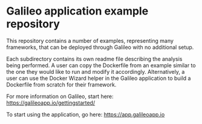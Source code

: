 # Galileo application example repository

This repository contains a number of examples, representing many frameworks,
that can be deployed through Galileo with no additional setup. 

Each subdirectory contains its own readme file describing the analysis being 
performed. A user can copy the Dockerfile from an example similar to the one 
they would like to run and modify it accordingly. Alternatively, a user can 
use the Docker Wizard helper in the Galileo application to build a Dockerfile 
from scratch for their framework. 

For more information on Galileo, start here:
https://galileoapp.io/gettingstarted/

To start using the application, go here:
https://app.galileoapp.io